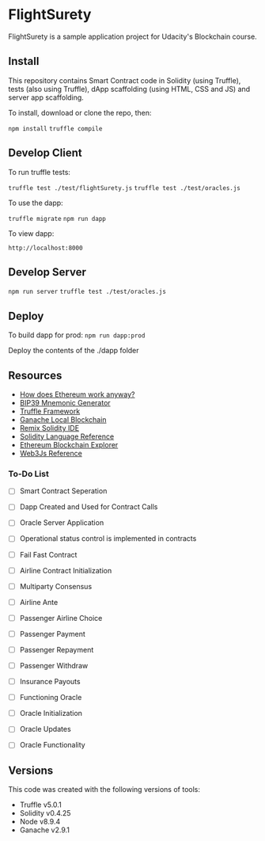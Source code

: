 # FlightSurety

FlightSurety is a sample application project for Udacity's Blockchain course.

## Install

This repository contains Smart Contract code in Solidity (using Truffle), tests (also using Truffle), dApp scaffolding (using HTML, CSS and JS) and server app scaffolding.

To install, download or clone the repo, then:

`npm install`
`truffle compile`

## Develop Client

To run truffle tests:

`truffle test ./test/flightSurety.js`
`truffle test ./test/oracles.js`

To use the dapp:

`truffle migrate`
`npm run dapp`

To view dapp:

`http://localhost:8000`

## Develop Server

`npm run server`
`truffle test ./test/oracles.js`

## Deploy

To build dapp for prod:
`npm run dapp:prod`

Deploy the contents of the ./dapp folder


## Resources

* [How does Ethereum work anyway?](https://medium.com/@preethikasireddy/how-does-ethereum-work-anyway-22d1df506369)
* [BIP39 Mnemonic Generator](https://iancoleman.io/bip39/)
* [Truffle Framework](http://truffleframework.com/)
* [Ganache Local Blockchain](http://truffleframework.com/ganache/)
* [Remix Solidity IDE](https://remix.ethereum.org/)
* [Solidity Language Reference](http://solidity.readthedocs.io/en/v0.4.24/)
* [Ethereum Blockchain Explorer](https://etherscan.io/)
* [Web3Js Reference](https://github.com/ethereum/wiki/wiki/JavaScript-API)



### To-Do List

- [ ] Smart Contract Seperation
- [ ] Dapp Created and Used for Contract Calls
- [ ] Oracle Server Application
- [ ] Operational status control is implemented in contracts
- [ ] Fail Fast Contract
- [ ] Airline Contract Initialization
- [ ] Multiparty Consensus
- [ ] Airline Ante
- [ ] Passenger Airline Choice
- [ ] Passenger Payment
- [ ] Passenger Repayment
- [ ] Passenger Withdraw
- [ ] Insurance Payouts
- [ ] Functioning Oracle
- [ ] Oracle Initialization
- [ ] Oracle Updates
- [ ] Oracle Functionality


## Versions

This code was created with the following versions of tools:

* Truffle v5.0.1
* Solidity v0.4.25
* Node v8.9.4
* Ganache v2.9.1